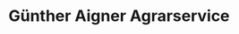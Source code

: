 ---
title: "Günther Aigner Agrarservice"
url: /taufkirchen-an-der-trattnach/guenther-aigner-agrarservice/
shop: Landwirtschaftlich
---